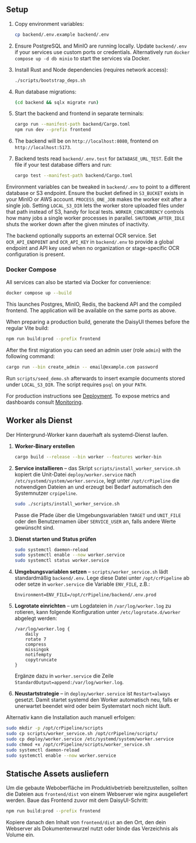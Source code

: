 ## Setup

1. Copy environment variables:
   ```bash
   cp backend/.env.example backend/.env
   ```
2. Ensure PostgreSQL and MinIO are running locally. Update `backend/.env` if your services use custom ports or credentials.
   Alternatively run `docker compose up -d db minio` to start the services via Docker.
3. Install Rust and Node dependencies (requires network access):
   ```bash
   ./scripts/bootstrap_deps.sh
   ```
4. Run database migrations:
   ```bash
   (cd backend && sqlx migrate run)
   ```
5. Start the backend and frontend in separate terminals:
   ```bash
   cargo run --manifest-path backend/Cargo.toml
   npm run dev --prefix frontend
   ```
6. The backend will be on `http://localhost:8080`, frontend on `http://localhost:5173`.

7. Backend tests read `backend/.env.test` for `DATABASE_URL_TEST`. Edit the file
   if your test database differs and run:
   ```bash
   cargo test --manifest-path backend/Cargo.toml
   ```

Environment variables can be tweaked in `backend/.env` to point to a different database or S3 endpoint. Ensure the bucket defined in `S3_BUCKET` exists in your MinIO or AWS account.
`PROCESS_ONE_JOB` makes the worker exit after a single job. Setting `LOCAL_S3_DIR` lets the worker store uploaded files under that path instead of S3, handy for local tests.
`WORKER_CONCURRENCY` controls how many jobs a single worker processes in parallel.
`SHUTDOWN_AFTER_IDLE` shuts the worker down after the given minutes of inactivity.

The backend optionally supports an external OCR service. Set `OCR_API_ENDPOINT` and `OCR_API_KEY` in `backend/.env` to provide a global endpoint and API key used when no organization or stage-specific OCR configuration is present.

### Docker Compose
All services can also be started via Docker for convenience:

```bash
docker compose up --build
```

This launches Postgres, MinIO, Redis, the backend API and the compiled frontend. The
application will be available on the same ports as above.

When preparing a production build, generate the DaisyUI themes before the regular
Vite build:

```bash
npm run build:prod --prefix frontend
```

After the first migration you can seed an admin user (role `admin`) with the following command:
```bash
cargo run --bin create_admin -- email@example.com password
```

Run `scripts/seed_demo.sh` afterwards to insert example documents stored under `LOCAL_S3_DIR`. The script requires `psql` on your `PATH`.

For production instructions see [Deployment](Deployment.md). To expose metrics and dashboards consult [Monitoring](Monitoring.md).

## Worker als Dienst

Der Hintergrund-Worker kann dauerhaft als systemd-Dienst laufen.

1. **Worker-Binary erstellen**
   ```bash
   cargo build --release --bin worker --features worker-bin
   ```

2. **Service installieren** – das Skript `scripts/install_worker_service.sh`
   kopiert die Unit-Datei `deploy/worker.service` nach `/etc/systemd/system/worker.service`,
   legt unter `/opt/crPipeline` die notwendigen Dateien an und erzeugt bei Bedarf
   automatisch den Systemnutzer `crpipeline`.
   ```bash
   sudo ./scripts/install_worker_service.sh
   ```
   Passe die Pfade über die Umgebungsvariablen `TARGET` und `UNIT_FILE` oder den
   Benutzernamen über `SERVICE_USER` an, falls andere Werte gewünscht sind.

3. **Dienst starten und Status prüfen**
   ```bash
   sudo systemctl daemon-reload
   sudo systemctl enable --now worker.service
   sudo systemctl status worker.service
   ```

4. **Umgebungsvariablen setzen** – `scripts/worker_service.sh` lädt standardmäßig
   `backend/.env`. Lege diese Datei unter `/opt/crPipeline` ab oder setze in
   `worker.service` die Variable `ENV_FILE`, z.B.:
   ```
   Environment=ENV_FILE=/opt/crPipeline/backend/.env.prod
   ```

5. **Logrotate einrichten** – um Logdateien in `/var/log/worker.log` zu rotieren,
   kann folgende Konfiguration unter `/etc/logrotate.d/worker` abgelegt werden:
   ```
   /var/log/worker.log {
       daily
       rotate 7
       compress
       missingok
       notifempty
       copytruncate
   }
   ```
   Ergänze dazu in `worker.service` die Zeile `StandardOutput=append:/var/log/worker.log`.

6. **Neustartstrategie** – in `deploy/worker.service` ist `Restart=always` gesetzt.
   Damit startet systemd den Worker automatisch neu, falls er unerwartet beendet
   wird oder beim Systemstart noch nicht läuft.

Alternativ kann die Installation auch manuell erfolgen:
```bash
sudo mkdir -p /opt/crPipeline/scripts
sudo cp scripts/worker_service.sh /opt/crPipeline/scripts/
sudo cp deploy/worker.service /etc/systemd/system/worker.service
sudo chmod +x /opt/crPipeline/scripts/worker_service.sh
sudo systemctl daemon-reload
sudo systemctl enable --now worker.service
```

## Statische Assets ausliefern

Um die gebaute Weboberfläche im Produktivbetrieb bereitzustellen,
sollten die Dateien aus `frontend/dist` von einem Webserver wie nginx
ausgeliefert werden. Baue das Frontend zuvor mit dem DaisyUI-Schritt:

```bash
npm run build:prod --prefix frontend
```

Kopiere danach den Inhalt von `frontend/dist` an den Ort, den dein Webserver
als Dokumentenwurzel nutzt oder binde das Verzeichnis als Volume ein.

